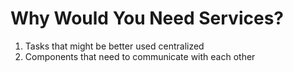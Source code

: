 # Why Would You Need Services?
01. Tasks that might be better used centralized
02. Components that need to communicate with each other